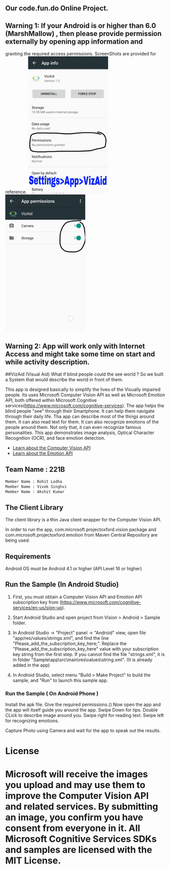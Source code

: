 ## Our code.fun.do Online Project.
## Warning 1: If your Android is or higher than 6.0 (MarshMallow) , then please provide permission externally by opening app information and
granting the required access permissions. ScreenShots are provided for reference.
<img src="SampleScreenshots/Warning1.jpg" width="50%"/>
<img src="SampleScreenshots/Warning2.jpg" width="50%"/>

## Warning 2: App will work only with Internet Access and might take some time on start and while activity description.


##VizAid  (Visual Aid)
What if blind people could the see world ?
So we built a System that would describe the world in front of them.

This app is designed basically to simplify the lives of the Visually impaired people. 
Its uses Microsoft Computer Vision API as well as Microsoft Emotion API, both offered within Microsoft Cognitive services(https://www.microsoft.com/cognitive-services). 
The app helps the blind people "see" through their Smartphone. It can help them navigate through their daily life. 
Tha app can describe most of the things around them. It can also read text for them. It can also recognize emotions of the people around them.
Not only that, it can even recognize famous personalities.
This app demonstrates image analysis, Optical Character Recognition (OCR), and face emotion detection.


* [Learn about the Computer Vision API](https://www.microsoft.com/cognitive-services/en-us/computer-vision-api)
* [Learn about the Emotion API](https://www.microsoft.com/cognitive-services/en-us/emotion-api)

## Team Name : 221B
	Member Name : Rohit Lodha
	Member Name : Vivek Singhvi
	Member Name : Akshit Kumar

## The Client Library
The client library is a thin Java client wrapper for the Computer Vision API.

In order to run the app, com.microsoft.projectoxford.vision package and com.microsoft.projectoxford.emotion from Maven Central Repository are being used.


## Requirements
Android OS must be Android 4.1 or higher (API Level 16 or higher)

## Run the Sample (In Android Studio)
1. First, you must obtain a Computer Vision API and Emotion API subscription key from (<https://www.microsoft.com/cognitive-services/en-us/sign-up>).

2.  Start Android Studio and open project from Vision \> Android \> Sample folder.

3.  In Android Studio -\> "Project" panel -\> "Android" view, open file
    "app/res/values/strings.xml", and find the line
    "Please\_add\_the\_subscription\_key\_here;". Replace the
    "Please\_add\_the\_subscription\_key\_here" value with your subscription key
    string from the first step. If you cannot find the file "strings.xml", it is
    in folder "Sample\app\src\main\res\values\string.xml".
    (It is already added in the app)

4.  In Android Studio, select menu "Build \> Make Project" to build the sample, and "Run" to launch this sample app.



### Run the Sample ( On Android Phone )
Install the apk file.
Give the required permissions.()
Now open the app and the app will itself guide you around the app.
Swipe Down for tips.
Double CLick to describe image around you.
Swipe right for reading text.
Swipe left for recognizing emotions.

Capture Photo using Camera and wait for the app to speak out the results.

# License

Microsoft will receive the images you upload and may use them to improve the Computer Vision
API and related services. By submitting an image, you confirm you have consent
from everyone in it.
All Microsoft Cognitive Services SDKs and samples are licensed with the MIT License.
=======

